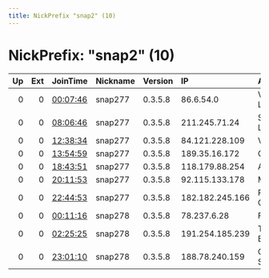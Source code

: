 ```yaml
---
title: NickPrefix "snap2" (10)
---
```


# NickPrefix: "snap2" (10)

|   Up |   Ext | JoinTime                                                                                            | Nickname   | Version   | IP              | AS                               | CC   |   ORp |   Dirp | OS    | Contact   |   eFamMembers |
|-----:|------:|:----------------------------------------------------------------------------------------------------|:-----------|:----------|:----------------|:---------------------------------|:-----|------:|-------:|:------|:----------|--------------:|
|    0 |     0 | [00:07:46](https://metrics.torproject.org/rs.html#details/7BE83DFA75EB8A3D369F53A0CAA2D01D765B1EAA) | snap277    | 0.3.5.8   | 86.6.54.0       | Virgin Media Limited             | gb   | 40153 |      0 | Linux | None      |             1 |
|    0 |     0 | [08:06:46](https://metrics.torproject.org/rs.html#details/10D0418194898B069B3CBE03120C79106F87D4B4) | snap277    | 0.3.5.8   | 211.245.71.24   | SK Broadband Co Ltd              | kr   | 35073 |      0 | Linux | None      |             1 |
|    0 |     0 | [12:38:34](https://metrics.torproject.org/rs.html#details/3A26EA26154C4F4E11F3ED8125B3FA00121ADB17) | snap277    | 0.3.5.8   | 84.121.228.109  | Vodafone Spain                   | es   | 37073 |      0 | Linux | None      |             1 |
|    0 |     0 | [13:54:59](https://metrics.torproject.org/rs.html#details/B39CFB948FF5E9CB8B249C59C87BFABB3F3C7757) | snap277    | 0.3.5.8   | 189.35.16.172   | CLARO S.A.                       | br   | 34719 |      0 | Linux | None      |             1 |
|    0 |     0 | [18:43:51](https://metrics.torproject.org/rs.html#details/4F875B62C5E8704D5703096BE49551043BFDDFEE) | snap277    | 0.3.5.8   | 118.179.88.254  | AmberIT Limited                  | bd   | 44351 |      0 | Linux | None      |             1 |
|    0 |     0 | [20:11:53](https://metrics.torproject.org/rs.html#details/2F45C800ED18BCA5C49CDF787E87BE3BC7FB729C) | snap277    | 0.3.5.8   | 92.115.133.178  | Moldtelecom SA                   | md   | 35397 |      0 | Linux | None      |             1 |
|    0 |     0 | [22:44:53](https://metrics.torproject.org/rs.html#details/A28D01C4E7C271CA4B415E7FD577FD4348FD11BA) | snap277    | 0.3.5.8   | 182.182.245.166 | Pakistan Telecom Company Limited | pk   | 34119 |      0 | Linux | None      |             1 |
|    0 |     0 | [00:11:16](https://metrics.torproject.org/rs.html#details/E844F584E4F577BC11A1FF8872137B18CAC29D49) | snap278    | 0.3.5.8   | 78.237.6.28     | Free SAS                         | fr   | 33984 |      0 | Linux | None      |             1 |
|    0 |     0 | [02:25:25](https://metrics.torproject.org/rs.html#details/E78A0E54D95897A55C34C6247C0DC48441FBB8D7) | snap278    | 0.3.5.8   | 191.254.185.239 | TELEFu00D4NICA BRASIL S.A        | br   | 43679 |      0 | Linux | None      |             1 |
|    0 |     0 | [23:01:10](https://metrics.torproject.org/rs.html#details/766F7FEA36B8E99DE39F9815684C1CC9D73E279B) | snap278    | 0.3.5.8   | 188.78.240.159  | Orange Espagne SA                | es   | 36351 |      0 | Linux | None      |             1 |
